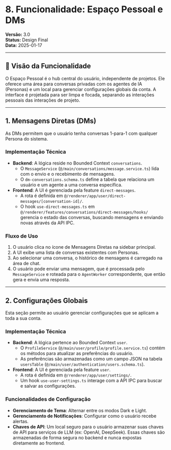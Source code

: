 # 8. Funcionalidade: Espaço Pessoal e DMs

**Versão:** 3.0  
**Status:** Design Final  
**Data:** 2025-01-17

---

## 🎯 Visão da Funcionalidade

O Espaço Pessoal é o hub central do usuário, independente de projetos. Ele oferece uma área para conversas privadas com os agentes de IA (Personas) e um local para gerenciar configurações globais da conta. A interface é projetada para ser limpa e focada, separando as interações pessoais das interações de projeto.

---

## 1. Mensagens Diretas (DMs)

As DMs permitem que o usuário tenha conversas 1-para-1 com qualquer Persona do sistema.

### Implementação Técnica

- **Backend**: A lógica reside no Bounded Context `conversations`.
  - O `MessageService` (`@/main/conversations/message.service.ts`) lida com o envio e o recebimento de mensagens.
  - O `dm-conversations.schema.ts` define a tabela que relaciona um usuário e um agente a uma conversa específica.
- **Frontend**: A UI é gerenciada pela feature `direct-messages`.
  - A rota é definida em `@/renderer/app/user/direct-messages/[conversation-id]/`.
  - O hook `use-direct-messages.ts` em `@/renderer/features/conversations/direct-messages/hooks/` gerencia o estado das conversas, buscando mensagens e enviando novas através da API IPC.

### Fluxo de Uso

1.  O usuário clica no ícone de Mensagens Diretas na sidebar principal.
2.  A UI exibe uma lista de conversas existentes com Personas.
3.  Ao selecionar uma conversa, o histórico de mensagens é carregado na área de chat.
4.  O usuário pode enviar uma mensagem, que é processada pelo `MessageService` e roteada para o `AgentWorker` correspondente, que então gera e envia uma resposta.

---

## 2. Configurações Globais

Esta seção permite ao usuário gerenciar configurações que se aplicam a toda a sua conta.

### Implementação Técnica

- **Backend**: A lógica pertence ao Bounded Context `user`.
  - O `ProfileService` (`@/main/user/profile/profile.service.ts`) contém os métodos para atualizar as preferências do usuário.
  - As preferências são armazenadas como um campo JSON na tabela `usersTable` (`@/main/user/authentication/users.schema.ts`).
- **Frontend**: A UI é gerenciada pela feature `user`.
  - A rota é definida em `@/renderer/app/user/settings/`.
  - Um hook `use-user-settings.ts` interage com a API IPC para buscar e salvar as configurações.

### Funcionalidades de Configuração

- **Gerenciamento de Tema**: Alternar entre os modos Dark e Light.
- **Gerenciamento de Notificações**: Configurar como o usuário recebe alertas.
- **Chaves de API**: Um local seguro para o usuário armazenar suas chaves de API para serviços de LLM (ex: OpenAI, DeepSeek). Essas chaves são armazenadas de forma segura no backend e nunca expostas diretamente ao frontend.
